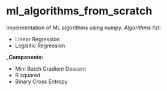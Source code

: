 # ml_algorithms_from_scratch
Implementation of ML algorithms using numpy.
*Algorithms list:*
 - Linear Regression
 - Logisitic Regression

___Components:__
  - Mini Batch Gradient Descent
  - R squared
  - Binary Cross Entropy
  
